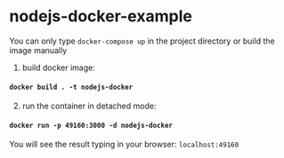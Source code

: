 # nodejs-docker-example

You can only type `docker-compose up` in the project directory or build the image manually

1. build docker image:

#### `docker build . -t nodejs-docker`

2. run the container in detached mode:
#### `docker run -p 49160:3000 -d nodejs-docker`

You will see the result typing in your browser: `localhost:49160`